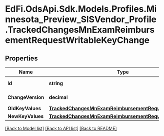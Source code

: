 # EdFi.OdsApi.Sdk.Models.Profiles.Minnesota_Preview_SISVendor_Profile.TrackedChangesMnExamReimbursementRequestWritableKeyChange

## Properties

Name | Type | Description | Notes
------------ | ------------- | ------------- | -------------
**Id** | **string** | Resource identifier | [optional] 
**ChangeVersion** | **decimal** | Change version | [optional] 
**OldKeyValues** | [**TrackedChangesMnExamReimbursementRequestWritableKey**](TrackedChangesMnExamReimbursementRequestWritableKey.md) |  | [optional] 
**NewKeyValues** | [**TrackedChangesMnExamReimbursementRequestWritableKey**](TrackedChangesMnExamReimbursementRequestWritableKey.md) |  | [optional] 

[[Back to Model list]](../README.md#documentation-for-models) [[Back to API list]](../README.md#documentation-for-api-endpoints) [[Back to README]](../README.md)

